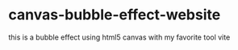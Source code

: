 # canvas-bubble-effect-website
this is a bubble effect using html5 canvas with my favorite tool vite
